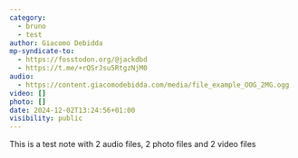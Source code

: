 ```yaml
---
category:
  - bruno
  - test
author: Giacomo Debidda
mp-syndicate-to:
  - https://fosstodon.org/@jackdbd
  - https://t.me/+rQSrJsu5RtgzNjM0
audio:
  - https://content.giacomodebidda.com/media/file_example_OOG_2MG.ogg
video: []
photo: []
date: 2024-12-02T13:24:56+01:00
visibility: public
---
```


This is a test note with 2 audio files, 2 photo files and 2 video files